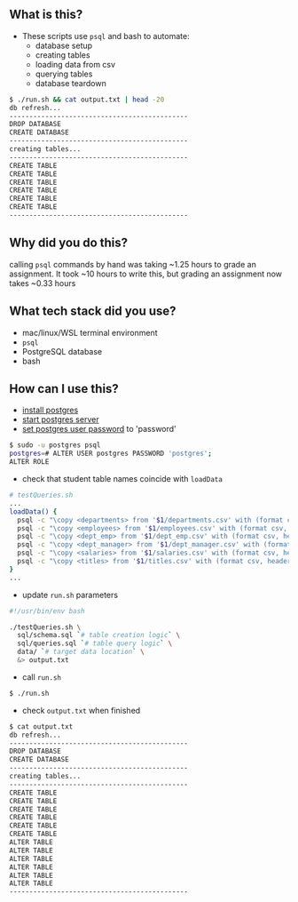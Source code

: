 ## What is this?
- These scripts use `psql` and bash to automate:
  - database setup
  - creating tables
  - loading data from csv
  - querying tables
  - database teardown
```bash
$ ./run.sh && cat output.txt | head -20
db refresh...
---------------------------------------------
DROP DATABASE
CREATE DATABASE
---------------------------------------------
creating tables...
---------------------------------------------
CREATE TABLE
CREATE TABLE
CREATE TABLE
CREATE TABLE
CREATE TABLE
CREATE TABLE
---------------------------------------------
```

## Why did you do this?
calling `psql` commands by hand was taking ~1.25 hours to grade an assignment. It took ~10 hours to write this, but grading an assignment now takes ~0.33 hours

## What tech stack did you use?
- mac/linux/WSL terminal environment
- `psql`
- PostgreSQL database
- bash 

## How can I use this?
- [install postgres][2]
- [start postgres server][1]
- [set postgres user password][0] to 'password'
```bash
$ sudo -u postgres psql
postgres=# ALTER USER postgres PASSWORD 'postgres';
ALTER ROLE
```
- check that student table names coincide with `loadData`
```bash
# testQueries.sh
...
loadData() {
  psql -c "\copy <departments> from '$1/departments.csv' with (format csv, header true);" $testDbLogin
  psql -c "\copy <employees> from '$1/employees.csv' with (format csv, header true);" $testDbLogin
  psql -c "\copy <dept_emp> from '$1/dept_emp.csv' with (format csv, header true);" $testDbLogin
  psql -c "\copy <dept_manager> from '$1/dept_manager.csv' with (format csv, header true);" $testDbLogin
  psql -c "\copy <salaries> from '$1/salaries.csv' with (format csv, header true);" $testDbLogin
  psql -c "\copy <titles> from '$1/titles.csv' with (format csv, header true);" $testDbLogin
}
...
```
- update `run.sh` parameters 
```bash
#!/usr/bin/env bash

./testQueries.sh \
  sql/schema.sql `# table creation logic` \
  sql/queries.sql `# table query logic` \
  data/ `# target data location` \
  &> output.txt 
```
- call `run.sh` 
```bash
$ ./run.sh
```

- check `output.txt` when finished
```bash
$ cat output.txt
db refresh...
---------------------------------------------
DROP DATABASE
CREATE DATABASE
---------------------------------------------
creating tables...
---------------------------------------------
CREATE TABLE
CREATE TABLE
CREATE TABLE
CREATE TABLE
CREATE TABLE
CREATE TABLE
ALTER TABLE
ALTER TABLE
ALTER TABLE
ALTER TABLE
ALTER TABLE
ALTER TABLE
---------------------------------------------
```

[0]: https://chartio.com/resources/tutorials/how-to-set-the-default-user-password-in-postgresql/
[1]: https://www.postgresql.org/docs/current/server-start.html
[2]: https://www.postgresql.org/download/
